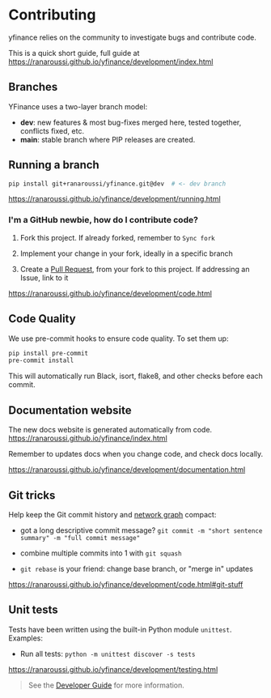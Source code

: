 # Contributing

yfinance relies on the community to investigate bugs and contribute code.

This is a quick short guide, full guide at https://ranaroussi.github.io/yfinance/development/index.html

## Branches

YFinance uses a two-layer branch model:

* **dev**: new features & most bug-fixes merged here, tested together, conflicts fixed, etc.
* **main**: stable branch where PIP releases are created.

## Running a branch

```bash
pip install git+ranaroussi/yfinance.git@dev  # <- dev branch
```

https://ranaroussi.github.io/yfinance/development/running.html

### I'm a GitHub newbie, how do I contribute code?

1. Fork this project. If already forked, remember to `Sync fork`

2. Implement your change in your fork, ideally in a specific branch

3. Create a [Pull Request](https://github.com/ranaroussi/yfinance/pulls), from your fork to this project. If addressing an Issue, link to it

https://ranaroussi.github.io/yfinance/development/code.html

## Code Quality

We use pre-commit hooks to ensure code quality. To set them up:

```bash
pip install pre-commit
pre-commit install
```

This will automatically run Black, isort, flake8, and other checks before each commit.

## Documentation website

The new docs website is generated automatically from code. https://ranaroussi.github.io/yfinance/index.html

Remember to updates docs when you change code, and check docs locally.

https://ranaroussi.github.io/yfinance/development/documentation.html

## Git tricks

Help keep the Git commit history and [network graph](https://github.com/ranaroussi/yfinance/network) compact:

* got a long descriptive commit message? `git commit -m "short sentence summary" -m "full commit message"`

* combine multiple commits into 1 with `git squash`

* `git rebase` is your friend: change base branch, or "merge in" updates

https://ranaroussi.github.io/yfinance/development/code.html#git-stuff

## Unit tests

Tests have been written using the built-in Python module `unittest`. Examples:

* Run all tests: `python -m unittest discover -s tests`

https://ranaroussi.github.io/yfinance/development/testing.html

> See the [Developer Guide](https://ranaroussi.github.io/yfinance/development/contributing.html#GIT-STUFF) for more information.
